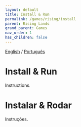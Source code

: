 ```yaml
---
layout: default
title: Install & Run
permalink: /games/rising/install
parent: Rising Lands
grand_parent: Games
nav_order: 1
has_children: false
---
```


[English](#install--run) / [Português](#instalar--rodar)

# Install & Run

Instructions.

# Instalar & Rodar

Instruções.
